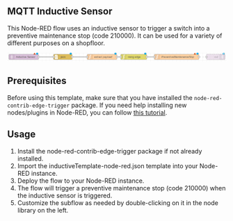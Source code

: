 ## MQTT Inductive Sensor

This Node-RED flow uses an inductive sensor to trigger a switch into a preventive maintenance stop (code 210000). It can be used for a variety of different purposes on a shopfloor.

![MQTT Inductive Sensor Flow](./2022-10-06_17h33_54.png)

## Prerequisites
Before using this template, make sure that you have installed the `node-red-contrib-edge-trigger` package. If you need help installing new nodes/plugins in Node-RED, you can follow [this tutorial](https://learn.umh.app/course/how-to-install-new-nodes-plugins-in-node-red/).

## Usage
1. Install the node-red-contrib-edge-trigger package if not already installed.
2. Import the inductiveTemplate-node-red.json template into your Node-RED instance.
3. Deploy the flow to your Node-RED instance.
4. The flow will trigger a preventive maintenance stop (code 210000) when the inductive sensor is triggered.
5. Customize the subflow as needed by double-clicking on it in the node library on the left.
